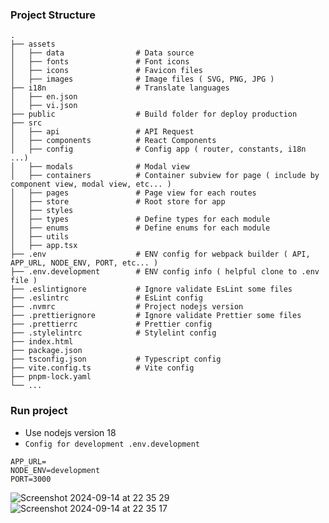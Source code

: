### Project Structure

    .
    ├── assets
    │   ├── data                # Data source
    │   ├── fonts               # Font icons
    │   ├── icons               # Favicon files
    │   ├── images              # Image files ( SVG, PNG, JPG )
    ├── i18n                    # Translate languages
    │   ├── en.json
    │   ├── vi.json
    ├── public                  # Build folder for deploy production
    ├── src
    │   ├── api                 # API Request
    │   ├── components          # React Components
    │   ├── config              # Config app ( router, constants, i18n ...)
    │   ├── modals              # Modal view
    │   ├── containers          # Container subview for page ( include by component view, modal view, etc... )
    │   ├── pages               # Page view for each routes
    │   ├── store               # Root store for app
    │   ├── styles
    │   ├── types               # Define types for each module
    │   ├── enums               # Define enums for each module
    │   ├── utils
    │   ├── app.tsx
    ├── .env                    # ENV config for webpack builder ( API, APP_URL, NODE_ENV, PORT, etc... )
    ├── .env.development        # ENV config info ( helpful clone to .env file )
    ├── .eslintignore           # Ignore validate EsLint some files
    ├── .eslintrc               # EsLint config
    ├── .nvmrc                  # Project nodejs version
    ├── .prettierignore         # Ignore validate Prettier some files
    ├── .prettierrc             # Prettier config
    ├── .stylelintrc            # Stylelint config
    ├── index.html
    ├── package.json
    ├── tsconfig.json           # Typescript config
    ├── vite.config.ts          # Vite config
    ├── pnpm-lock.yaml
    └── ...

### Run project

- Use nodejs version 18
- `Config for development .env.development`

```
APP_URL=
NODE_ENV=development
PORT=3000
```
![Screenshot 2024-09-14 at 22 35 29](https://github.com/user-attachments/assets/1036da94-10d9-4ecb-b57d-8eca06fbde01)
![Screenshot 2024-09-14 at 22 35 17](https://github.com/user-attachments/assets/f93ad611-9c69-4120-a240-7a20f769b3dc)
